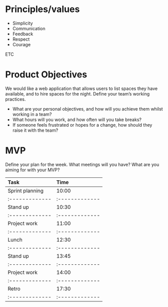 # Principles/values 

* Simplicity
* Communication
* Feedback
* Respect
* Courage 

ETC 

# Product Objectives

We would like a web application that allows users to list spaces they have available, and to hire spaces for the night.
Define your team’s working practices.

* What are your personal objectives, and how will you achieve them whilst working in a team? 
* What hours will you work, and how often will you take breaks? 
* If someone feels frustrated or hopes for a change, how should they raise it with the team?


# MVP

Define your plan for the week. What meetings will you have? What are you aiming for with your MVP?

| Task            | Time           |
| :-------------  | :------------- |
| Sprint planning | 10:00          |
| :-------------  | :------------- |
| Stand up        | 10:30          |
| :-------------  | :------------- |
| Project work    | 11:00          |
| :-------------  | :------------- |
| Lunch           | 12:30          |
| :-------------  | :------------- |
| Stand up        | 13:45          |
| :-------------  | :------------- |
| Project work    | 14:00          |
| :-------------  | :------------- |
| Retro           | 17:30          |
| :-------------  | :------------- |

